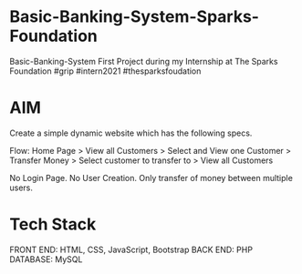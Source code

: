 # Basic-Banking-System-Sparks-Foundation
Basic-Banking-System
First Project during my Internship at The Sparks Foundation #grip #intern2021 #thesparksfoudation 

# AIM
Create a simple dynamic website which has the following specs.

Flow: Home Page > View all Customers > Select and View one Customer > Transfer Money > Select customer to transfer to > View all Customers

No Login Page. No User Creation. Only transfer of money between multiple users.

# Tech Stack
FRONT END: HTML, CSS, JavaScript, Bootstrap BACK END: PHP DATABASE: MySQL
